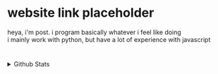 # website link placeholder

heya, i'm post. i program basically whatever i feel like doing
<br>
i mainly work with python, but have a lot of experience with javascript

#

<details>
  <summary>Github Stats</summary>
  
  <a href="#">![Github stats](https://github-readme-stats.vercel.app/api?username=Postigic&show_icons=true&theme=dark&hide_border=true)</a>
  <a href="#">![Top Langs](https://github-readme-stats.vercel.app/api/top-langs/?username=Postigic&layout=compact&theme=dark&hide_border=true)</a>

</details>
